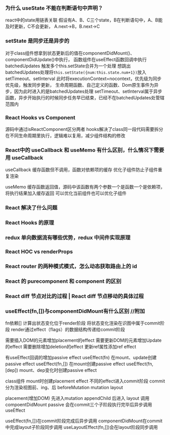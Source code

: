 ### 为什么 useState 不能在判断语句中声明？
react中的state用链表关联
假设有A、B、C三个state，B在判断语句中，A、B能及时更新，C不会更新，
A.next->B，B.next->C

### setState 是同步还是异步的 
对于class组件想拿到状态更新后的值在componentDidMount()、componentDidUpdate()中执行，
函数组件在useEffect函数回调中执行
batchedUpdates 触发多个this.setState合并为一个处理
想跳出batchedUpdates处理将`this.setState({num:this.state.num+1})`放入setTimeout、setInterval
此时将executionContext=nocontext，优先级为同步优先级，触发同步更新，
生命周期函数、自己定义的函数、Dom原生事件为异步，因为此时进入的是batchedUpdates处理
setTimeout、setInterval属于异步函数，异步开始执行的时候同步任务早已结束，已经不在batchedUpdates处管辖范围内

### React Hooks vs Component
源码中通过isReactComponent区分两者
hooks解决了class同一段代码需要拆分在不同生命周期里执行，逻辑难以复用，减少组件结构的修改

### React中的 useCallback 和 useMemo 有什么区别，什么情况下需要用 useCallback
useCallback 缓存函数但不调用，函数对依赖项的缓存
优化子组件防止子组件重复渲染

useMemo 缓存函数返回值，源码中该函数有两个参数一个是函数一个是依赖项，将执行结果加入缓存返回
可以优化当前组件也可以优化子组件

### React 解决了什么问题
### React Hooks 的原理
### redux 单向数据流有哪些优势，redux 中间件实现原理
### React HOC vs renderProps
### React router 的两种模式模式，怎么动态获取路由上的 id
### React 的 purecomponent 和 component 的区别
### React diff 节点对比的过程 | React diff 节点移动的具体过程

### useEffect(fn,[])与componentDidMount有什么区别 //附加
fn依赖[]
计算出状态变化位于render阶段
将状态变化渲染在识图中属于commit阶段
render通过effect（flags）的数据结构传递给commit阶段

需要插入DOM的元素增加placement的effect
需要更新DOM的元素增加Update的effect
需要删除增加deletion的effect
更新ref属性添加ref effect

有useEffect回调的增加passive effect
useEffect(fn) 在mount、update创建passive effect
useEffect(fn,[]) 在mount创建passive effect
useEffect(fn,[dep]) mount、dep变化时创建passive effect

class组件 mount时创建placement effect
不同的effect进入commit阶段
commit分为渲染视图前、ing、后
beforeMutation
mutation 
layout

placement(增加DOM) 先进入mutation appendChild 后进入 layout 调用compoentDidMount
passive 会在commit三个子阶段执行完毕后异步调用useEffect

useEffect(fn,[])在commit阶段完成后异步调用
componentDidMount在commit中完成layout子阶段同步调用
useLayoutEffect(fn,[])会在layout阶段同步调用

